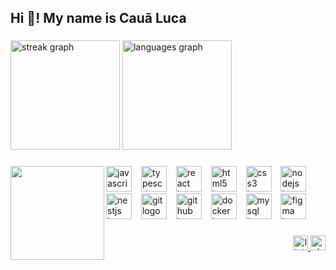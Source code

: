 <h2 align="left">Hi 👋! My name is Cauã Luca</h2>

###

<div align="left">
  <img src="https://streak-stats.demolab.com?user=CauaPrates&locale=en&mode=daily&theme=tokyonight&hide_border=true&border_radius=5" height="175" alt="streak graph"  />
  <img src="https://github-readme-stats.vercel.app/api/top-langs?username=CauaPrates&locale=en&hide_title=false&layout=compact&card_width=320&langs_count=5&theme=tokyonight&hide_border=true" height="175" alt="languages graph"  />
</div>

###

<img align="left" height="150" src="https://media.giphy.com/media/mTPjPA6SSXgTsnZ1Dh/giphy.gif"  />

###

<div align="left">
  <img src="https://cdn.jsdelivr.net/gh/devicons/devicon/icons/javascript/javascript-original.svg" height="41" alt="javascript logo"  />
  <img width="7" />
  <img src="https://cdn.jsdelivr.net/gh/devicons/devicon/icons/typescript/typescript-original.svg" height="41" alt="typescript logo"  />
  <img width="7" />
  <img src="https://cdn.jsdelivr.net/gh/devicons/devicon/icons/react/react-original.svg" height="41" alt="react logo"  />
  <img width="7" />
  <img src="https://cdn.jsdelivr.net/gh/devicons/devicon/icons/html5/html5-original.svg" height="41" alt="html5 logo"  />
  <img width="7" />
  <img src="https://cdn.jsdelivr.net/gh/devicons/devicon/icons/css3/css3-original.svg" height="41" alt="css3 logo"  />
  <img width="7" />
  <img src="https://cdn.jsdelivr.net/gh/devicons/devicon/icons/nodejs/nodejs-original.svg" height="41" alt="nodejs logo"  />
  <img width="7" />
  <img src="https://cdn.jsdelivr.net/gh/devicons/devicon/icons/nestjs/nestjs-plain.svg" height="41" alt="nestjs logo"  />
  <img width="7" />
  <img src="https://cdn.jsdelivr.net/gh/devicons/devicon/icons/git/git-original.svg" height="41" alt="git logo"  />
  <img width="7" />
  <img src="https://skillicons.dev/icons?i=github" height="41" alt="github logo"  />
  <img width="7" />
  <img src="https://cdn.jsdelivr.net/gh/devicons/devicon/icons/docker/docker-original.svg" height="41" alt="docker logo"  />
  <img width="7" />
  <img src="https://cdn.jsdelivr.net/gh/devicons/devicon/icons/mysql/mysql-original.svg" height="41" alt="mysql logo"  />
  <img width="7" />
  <img src="https://cdn.jsdelivr.net/gh/devicons/devicon/icons/figma/figma-original.svg" height="41" alt="figma logo"  />
</div>

###

<div align="right">
  <a href="https://www.linkedin.com/in/cauãlucaprates/" target="_blank">
    <img src="https://img.shields.io/static/v1?message=LinkedIn&logo=linkedin&label=&color=0077B5&logoColor=white&labelColor=&style=for-the-badge" height="24" alt="linkedin logo"  />
  </a>
  <a href="https://laboutspoken.slack.com/team/U05J0EG1T8E" target="_blank">
    <img src="https://img.shields.io/static/v1?message=Slack&logo=slack&label=&color=4A154B&logoColor=white&labelColor=&style=for-the-badge" height="24" alt="slack logo"  />
  </a>
</div>

###
